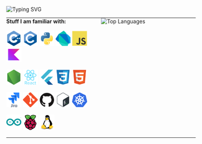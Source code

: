 ![Typing SVG](https://readme-typing-svg.herokuapp.com/?lines=Welcome+:\))


<table style="width: 100%; border-collapse: collapse;">
    <tr>
        <td style="width: 50%; vertical-align: top; padding: 0;">
        <b>Stuff I am familiar with:</b>
        <br>
        <br>
        <img src="https://raw.githubusercontent.com/devicons/devicon/master/icons/cplusplus/cplusplus-original.svg" alt="cplusplus" width="40" height="40"/>
        <img src="https://raw.githubusercontent.com/devicons/devicon/master/icons/c/c-original.svg" alt="c" width="40" height="40"/>
        <img src="https://raw.githubusercontent.com/devicons/devicon/master/icons/python/python-original.svg" alt="python" width="40" height="40"/>
        <img src="https://raw.githubusercontent.com/devicons/devicon/master/icons/dart/dart-original.svg" alt="dart" width="40" height="40"/>
        <img src="https://raw.githubusercontent.com/devicons/devicon/master/icons/javascript/javascript-original.svg" alt="javascript" width="40" height="40"/>
        <img src="https://raw.githubusercontent.com/devicons/devicon/master/icons/kotlin/kotlin-original.svg" alt="kotlin" width="40" height="40"/>
        <br>
        <br>
        <img src="https://raw.githubusercontent.com/devicons/devicon/master/icons/nodejs/nodejs-original.svg" alt="nodejs" width="40" height="40"/>
        <img src="https://raw.githubusercontent.com/devicons/devicon/master/icons/react/react-original-wordmark.svg" alt="react" width="40" height="40"/>
        <img src="https://raw.githubusercontent.com/devicons/devicon/master/icons/flutter/flutter-original.svg" alt="flutter" width="40" height="40"/>
        <img src="https://raw.githubusercontent.com/devicons/devicon/master/icons/css3/css3-original.svg" alt="css3" width="40" height="40"/>
        <img src="https://raw.githubusercontent.com/devicons/devicon/master/icons/html5/html5-original.svg" alt="html5" width="40" height="40"/>
        <br>
        <br>
        <img src="https://raw.githubusercontent.com/devicons/devicon/master/icons/jira/jira-original-wordmark.svg" alt="jira" width="40" height="40"/>
        <img src="https://raw.githubusercontent.com/devicons/devicon/master/icons/git/git-original.svg" alt="git" width="40" height="40"/>
        <img src="https://raw.githubusercontent.com/devicons/devicon/master/icons/github/github-original.svg" alt="github" width="40" height="40"/>
        <img src="https://raw.githubusercontent.com/devicons/devicon/master/icons/bash/bash-original.svg" alt="bash" width="40" height="40"/>
        <img src="https://raw.githubusercontent.com/devicons/devicon/master/icons/kubernetes/kubernetes-original.svg" alt="kubernetes" width="40" height="40"/>
        <br>
        <br>
        <img src="https://raw.githubusercontent.com/devicons/devicon/master/icons/arduino/arduino-original.svg" alt="arduino" width="40" height="40"/>
        <img src="https://raw.githubusercontent.com/devicons/devicon/master/icons/raspberrypi/raspberrypi-original.svg" alt="raspberrypi" width="40" height="40"/>
        <img src="https://raw.githubusercontent.com/devicons/devicon/master/icons/linux/linux-original.svg" alt="linux" width="40" height="40"/>
        <br>
        <br>
       </td>
        <td style="width: 50%; vertical-align: top; padding: 0;">
            <img src="https://github-readme-stats.vercel.app/api/top-langs/?username=shah527&layout=compact" alt="Top Languages" style="max-width: 100%;">
        </td>
    </tr>
</table>

